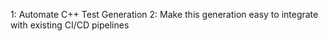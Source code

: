1: Automate C++ Test Generation
2: Make this generation easy to integrate with existing CI/CD pipelines